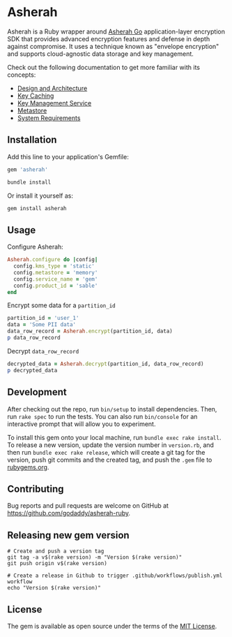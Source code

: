 # Asherah

Asherah is a Ruby wrapper around [Asherah Go](https://github.com/godaddy/asherah) application-layer encryption SDK that provides advanced encryption features and defense in depth against compromise. It uses a technique known as "envelope encryption" and supports cloud-agnostic data storage and key management.

Check out the following documentation to get more familiar with its concepts:

- [Design and Architecture](https://github.com/godaddy/asherah/blob/master/docs/DesignAndArchitecture.md)
- [Key Caching](https://github.com/godaddy/asherah/blob/master/docs/KeyCaching.md)
- [Key Management Service](https://github.com/godaddy/asherah/blob/master/docs/KeyManagementService.md)
- [Metastore](https://github.com/godaddy/asherah/blob/master/docs/Metastore.md)
- [System Requirements](https://github.com/godaddy/asherah/blob/master/docs/SystemRequirements.md)

## Installation

Add this line to your application's Gemfile:

```ruby
gem 'asherah'
```

```bash
bundle install
```

Or install it yourself as:

```bash
gem install asherah
```

## Usage

Configure Asherah:

```ruby
Asherah.configure do |config|
  config.kms_type = 'static'
  config.metastore = 'memory'
  config.service_name = 'gem'
  config.product_id = 'sable'
end
```

Encrypt some data for a `partition_id`

```ruby
partition_id = 'user_1'
data = 'Some PII data'
data_row_record = Asherah.encrypt(partition_id, data)
p data_row_record
```

Decrypt `data_row_record`

```ruby
decrypted_data = Asherah.decrypt(partition_id, data_row_record)
p decrypted_data
```

## Development

After checking out the repo, run `bin/setup` to install dependencies. Then, run `rake spec` to run the tests. You can also run `bin/console` for an interactive prompt that will allow you to experiment.

To install this gem onto your local machine, run `bundle exec rake install`. To release a new version, update the version number in `version.rb`, and then run `bundle exec rake release`, which will create a git tag for the version, push git commits and the created tag, and push the `.gem` file to [rubygems.org](https://rubygems.org).

## Contributing

Bug reports and pull requests are welcome on GitHub at https://github.com/godaddy/asherah-ruby.

## Releasing new gem version

```
# Create and push a version tag
git tag -a v$(rake version) -m "Version $(rake version)"
git push origin v$(rake version)

# Create a release in Github to trigger .github/workflows/publish.yml workflow
echo "Version $(rake version)"
```

## License

The gem is available as open source under the terms of the [MIT License](LICENSE.txt).
